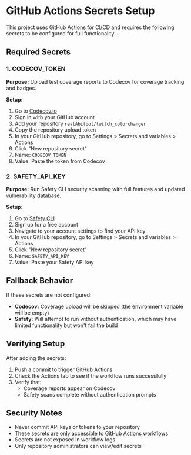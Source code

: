 # GitHub Actions Secrets Setup

This project uses GitHub Actions for CI/CD and requires the following secrets to be configured for full functionality.

## Required Secrets

### 1. CODECOV_TOKEN

**Purpose:** Upload test coverage reports to Codecov for coverage tracking and badges.

**Setup:**
1. Go to [Codecov.io](https://codecov.io)
2. Sign in with your GitHub account
3. Add your repository `realAbitbol/twitch_colorchanger`
4. Copy the repository upload token
5. In your GitHub repository, go to Settings > Secrets and variables > Actions
6. Click "New repository secret"
7. Name: `CODECOV_TOKEN`
8. Value: Paste the token from Codecov

### 2. SAFETY_API_KEY

**Purpose:** Run Safety CLI security scanning with full features and updated vulnerability database.

**Setup:**
1. Go to [Safety CLI](https://safetycli.com)
2. Sign up for a free account
3. Navigate to your account settings to find your API key
4. In your GitHub repository, go to Settings > Secrets and variables > Actions
5. Click "New repository secret"
6. Name: `SAFETY_API_KEY`
7. Value: Paste your Safety API key

## Fallback Behavior

If these secrets are not configured:

- **Codecov:** Coverage upload will be skipped (the environment variable will be empty)
- **Safety:** Will attempt to run without authentication, which may have limited functionality but won't fail the build

## Verifying Setup

After adding the secrets:

1. Push a commit to trigger GitHub Actions
2. Check the Actions tab to see if the workflow runs successfully
3. Verify that:
   - Coverage reports appear on Codecov
   - Safety scans complete without authentication prompts

## Security Notes

- Never commit API keys or tokens to your repository
- These secrets are only accessible to GitHub Actions workflows
- Secrets are not exposed in workflow logs
- Only repository administrators can view/edit secrets
